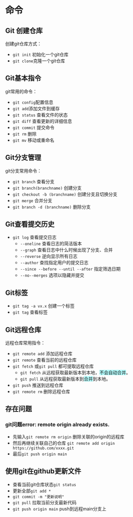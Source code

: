 # 命令
## Git 创建仓库

创建git仓库方式：
- `git init` 初始化一个git仓库
- `git clone`克隆一个git仓库 
## Git基本指令

git常用的命令：
- `git config`配置信息
- `git add`添加文件到缓存
- `git status` 查看文件的状态
- `git diff` 查看更新的详细信息
- `git commit` 提交命令
- `git rm` 删除
- `git mv` 移动或重命名

## Git分支管理

git分支常用命令：
- `git branch` 查看分支
- `git branch(branchname)` 创建分支
- `git checkout -b (branchname)` 创建分支且切换分支
- `git merge` 合并分支
- `git branch -d (branchname)` 删除分支

## Git查看提交历史

- `git log` 查看提交日志
	- `--oneline` 查看日志的简洁版本
	- `--graph` 查看日志中什么时候出现了分支、合并
	- `--reverse` 逆向显示所有日志
	- `--author` 查找指定用户的提交日志
	- `--since --before --until --after` 指定筛选日期
	- `--no--merges` 选项以隐藏并提交

## Git标签

- `git tag -a vx.x` 创建一个标签
- `git tag` 查看标签

## Git远程仓库

远程仓库常用指令：
- `git remote add` 添加远程仓库
- `git remote` 查看当前的远程仓库
- `git fetch` 或`git pull` 都可提取远程仓库
	- `git fetch` 从远程获取最新版本到本地，<span style="background:#b1ffff">不会自动合并</span>。
	- `git pull` 从远程获取最新版本到<span style="background:#b1ffff">合并</span>到本地。
- `git push` 推送到远程仓库
- `git remote rm` 删除远程仓库
## 存在问题
### git问题error: remote origin already exists.
- 先输入`git remote rm origin` 删除关联的origin的远程库
- 然后再继续关联自己的仓库 `git remote add origin https://github.com/xxxx.git`
- 最后`git push origin main` 

## 使用git在github更新文件
- 查看当前git仓库状态`git status` 
- 更新全部`git add *` 
- `git commit -m "更新说明"` 
- `git pull` 拉取当前分支最新代码
- `git push origin main` push到远程main分支上

